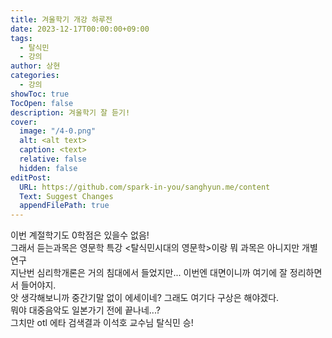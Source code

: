 ```yaml
---
title: 겨울학기 개강 하루전
date: 2023-12-17T00:00:00+09:00
tags:
  - 탈식민
  - 강의
author: 상현
categories:
  - 강의
showToc: true
TocOpen: false
description: 겨울학기 잘 듣기!
cover:
  image: "/4-0.png"
  alt: <alt text>
  caption: <text>
  relative: false
  hidden: false
editPost:
  URL: https://github.com/spark-in-you/sanghyun.me/content
  Text: Suggest Changes
  appendFilePath: true
---
```

이번 계절학기도 0학점은 있을수 없음!  
그래서 듣는과목은 영문학 특강 <탈식민시대의 영문학>이랑 뭐 과목은 아니지만 개별연구  
지난번 심리학개론은 거의 침대에서 들었지만... 이번엔 대면이니까 여기에 잘 정리하면서 들어야지.  
앗 생각해보니까 중간기말 없이 에세이네? 그래도 여기다 구상은 해야겠다.  
뭐야 대중음악도 일본가기 전에 끝나네...?  
그치만 otl 에타 검색결과 이석호 교수님 탈식민 승!  
